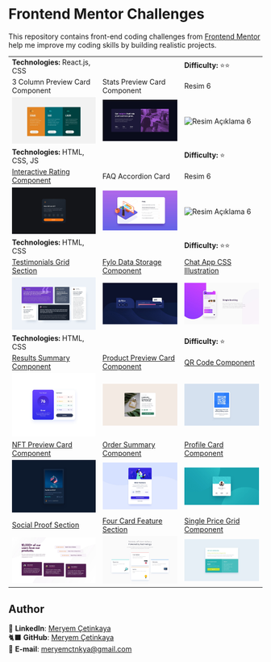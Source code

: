 <link rel="stylesheet" type="text/css" href="/css/styles.css">

# Frontend Mentor Challenges

This repository contains front-end coding challenges from [Frontend Mentor](https://www.frontendmentor.io) help me improve my coding skills by building realistic projects.

|                                                                                         |                                                                                       |                                                                                 |
| --------------------------------------------------------------------------------------- | ------------------------------------------------------------------------------------- | ------------------------------------------------------------------------------- |
| **Technologies:** React.js, CSS                                                         |                                                                                       | **Difficulty:** ⭐⭐                                                            |
| 3 Column Preview Card Component                                                         | Stats Preview Card Component                                                          | Resim 6                                                                         |
| ![3 Column Preview Card Component](./assets/3-column-preview-card-component-design.jpg) | ![Stats Preview Card Component](./assets/stats-preview-card-component.jpg)            | ![Resim Açıklama 6](link_to_image6)                                             |
| **Technologies:** HTML, CSS, JS                                                         |                                                                                       | **Difficulty:** ⭐                                                              |
| [Interactive Rating Component](/interactive-rating-component/)                          | FAQ Accordion Card                                                                    | Resim 6                                                                         |
| ![Interactive Rating Component](./assets/interactive-rating-component-design.jpg)       | ![FAQ Accordion Card](./assets/FAQ-accordion-card-design.jpg)                         | ![Resim Açıklama 6](link_to_image6)                                             |
| **Technologies:** HTML, CSS                                                             |                                                                                       | **Difficulty:** ⭐⭐                                                            |
| [Testimonials Grid Section](/testimonials-grid-section/)                                | [Fylo Data Storage Component](/fylo-data-storage-component/)                          | [Chat App CSS Illustration ](/chat-app-css-illustration/)                       |
| ![Testimonials Grid Section](./assets/testimonials-grid-section.jpg)                    | ![Fylo Data Storage Component](./assets/fylo-data-storage-component.jpg)              | ![Chat app CSS illustration](./assets/chat-app-css-illustration-design.jpg)     |
| **Technologies:** HTML, CSS                                                             |                                                                                       | **Difficulty:** ⭐                                                              |
| [Results Summary Component](/results-summary-component/)                                | [Product Preview Card Component](/product-preview-card-component/)                    | [QR Code Component](/qr-code-component/)                                        |
| ![Results Summary Component](./assets/results-summary-component-design.jpg)             | ![Product Preview Card Component](./assets/product-preview-card-component-design.jpg) | ![QR Code Component](./assets/qr-code-component.jpg)                            |
| [NFT Preview Card Component ](/nft-preview-card-component/)                             | [Order Summary Component](/order-summary-component/)                                  | [Profile Card Component](/profile-card-component/)                              |
| ![NFT Preview Card Component](./assets/nft-preview-card-component-design.jpg)           | ![Order Summary Component](./assets/order-summary-component-design.jpg)               | ![Profile Card Component](./assets/profile-card-component.jpg)                  |
| [Social Proof Section](/social-proof-section/)                                          | [Four Card Feature Section](/four-card-feature-section/)                              | [Single Price Grid Component ](/single-price-grid-component/)                   |
| ![Social Proof Section](./assets/social-proof-section-design.jpg)                       | ![Four Card Feature Section](./assets/four-card-feature-section-design.jpg)           | ![Single Price Grid Component](./assets/single-price-grid-component-design.jpg) |

## Author

💼 **LinkedIn**: <a title="Meryem Çetinkaya | LinkedIn" href="https://www.linkedin.com/in/meryem-cetinkaya/" target="_blank">Meryem Çetinkaya</a><br/>
🐈‍⬛ **GitHub**: <a title="Meryem Çetinkaya | GitHub" href="https://github.com/meryemctnky" target="_blank">Meryem Çetinkaya</a><br/>
📩 **E-mail**: <a title="meryemctnkya@gmail.com" href="mailto:meryemctnkya@gmail.com" target="_blank">meryemctnkya@gmail.com</a><br/><br/>
